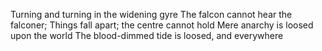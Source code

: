 Turning and turning in the widening gyre
The falcon cannot hear the falconer;
Things fall apart; the centre cannot hold
Mere anarchy is loosed upon the world
The blood-dimmed tide is loosed, and everywhere